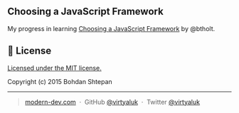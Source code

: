 ## Choosing a JavaScript Framework

My progress in learning [Choosing a JavaScript Framework](https://www.pluralsight.com/courses/choosing-javascript-framework) by @btholt.

## :green_book: License

[Licensed under the MIT license.](https://github.com/virtyaluk/jsmvc-pres/blob/master/LICENSE)

Copyright (c) 2015 Bohdan Shtepan

---

> [modern-dev.com](http://modern-dev.com) &nbsp;&middot;&nbsp;
> GitHub [@virtyaluk](https://github.com/virtyaluk) &nbsp;&middot;&nbsp;
> Twitter [@virtyaluk](https://twitter.com/virtyaluk)